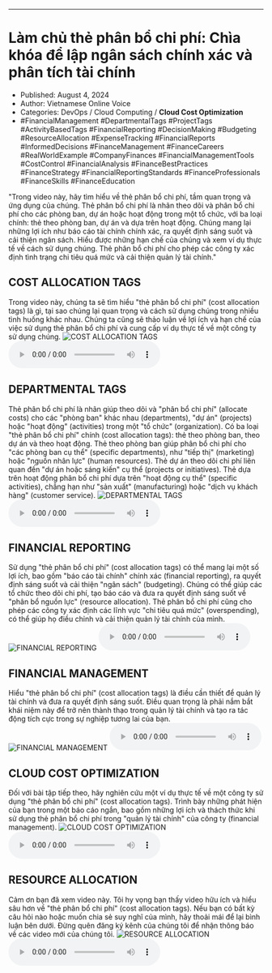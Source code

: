 
---

# Làm chủ thẻ phân bổ chi phí: Chìa khóa để lập ngân sách chính xác và phân tích tài chính

- Published: August 4, 2024
- Author: Vietnamese Online Voice
- Categories: DevOps / Cloud Computing / **Cloud Cost Optimization**
- #FinancialManagement #DepartmentalTags #ProjectTags #ActivityBasedTags #FinancialReporting #DecisionMaking #Budgeting #ResourceAllocation #ExpenseTracking #FinancialReports #InformedDecisions #FinanceManagement #FinanceCareers #RealWorldExample #CompanyFinances #FinancialManagementTools #CostControl #FinancialAnalysis #FinanceBestPractices #FinanceStrategy #FinancialReportingStandards #FinanceProfessionals #FinanceSkills #FinanceEducation

"Trong video này, hãy tìm hiểu về thẻ phân bổ chi phí, tầm quan trọng và ứng dụng của chúng. Thẻ phân bổ chi phí là nhãn theo dõi và phân bổ chi phí cho các phòng ban, dự án hoặc hoạt động trong một tổ chức, với ba loại chính: thẻ theo phòng ban, dự án và dựa trên hoạt động. Chúng mang lại những lợi ích như báo cáo tài chính chính xác, ra quyết định sáng suốt và cải thiện ngân sách. Hiểu được những hạn chế của chúng và xem ví dụ thực tế về cách sử dụng chúng. Thẻ phân bổ chi phí cho phép các công ty xác định tình trạng chi tiêu quá mức và cải thiện quản lý tài chính."


## COST ALLOCATION TAGS

Trong video này, chúng ta sẽ tìm hiểu "thẻ phân bổ chi phí" (cost allocation tags) là gì, tại sao chúng lại quan trọng và cách sử dụng chúng trong nhiều tình huống khác nhau. Chúng ta cũng sẽ thảo luận về lợi ích và hạn chế của việc sử dụng thẻ phân bổ chi phí và cung cấp ví dụ thực tế về một công ty sử dụng chúng.
![COST ALLOCATION TAGS](https://http-archiver-apis-production-80.schnworks.com/storage/images/transitions/2024-08-04/transition--2176713243-Montserrat-ExtraBold-004895.jpg)
<audio controls>
    <source src="https://http-archiver-apis-production-80.schnworks.com/storage/storage/audio/file-8137706805.mp3" type="audio/mpeg">
</audio>



## DEPARTMENTAL TAGS

Thẻ phân bổ chi phí là nhãn giúp theo dõi và "phân bổ chi phí" (allocate costs) cho các "phòng ban" khác nhau (departments), "dự án" (projects) hoặc "hoạt động" (activities) trong một "tổ chức" (organization). Có ba loại "thẻ phân bổ chi phí" chính (cost allocation tags): thẻ theo phòng ban, theo dự án và theo hoạt động. Thẻ theo phòng ban giúp phân bổ chi phí cho "các phòng ban cụ thể" (specific departments), như "tiếp thị" (marketing) hoặc "nguồn nhân lực" (human resources). Thẻ dự án theo dõi chi phí liên quan đến "dự án hoặc sáng kiến" cụ thể (projects or initiatives). Thẻ dựa trên hoạt động phân bổ chi phí dựa trên "hoạt động cụ thể" (specific activities), chẳng hạn như "sản xuất" (manufacturing) hoặc "dịch vụ khách hàng" (customer service).
![DEPARTMENTAL TAGS](https://http-archiver-apis-production-80.schnworks.com/storage/images/transitions/2024-08-04/transition--24896526037-Montserrat-Thin-9C27B0.jpg)
<audio controls>
    <source src="https://http-archiver-apis-production-80.schnworks.com/storage/storage/audio/file-2580780670.mp3" type="audio/mpeg">
</audio>



## FINANCIAL REPORTING

Sử dụng "thẻ phân bổ chi phí" (cost allocation tags) có thể mang lại một số lợi ích, bao gồm "báo cáo tài chính" chính xác (financial reporting), ra quyết định sáng suốt và cải thiện "ngân sách" (budgeting). Chúng có thể giúp các tổ chức theo dõi chi phí, tạo báo cáo và đưa ra quyết định sáng suốt về "phân bổ nguồn lực" (resource allocation). Thẻ phân bổ chi phí cũng cho phép các công ty xác định các lĩnh vực "chi tiêu quá mức" (overspending), có thể giúp họ điều chỉnh và cải thiện quản lý tài chính của mình.
![FINANCIAL REPORTING](https://http-archiver-apis-production-80.schnworks.com/storage/images/transitions/2024-08-04/transition--27497156924-Montserrat-Bold-004895.jpg)
<audio controls>
    <source src="https://http-archiver-apis-production-80.schnworks.com/storage/storage/audio/file-3275733166.mp3" type="audio/mpeg">
</audio>



## FINANCIAL MANAGEMENT

Hiểu "thẻ phân bổ chi phí" (cost allocation tags) là điều cần thiết để quản lý tài chính và đưa ra quyết định sáng suốt. Điều quan trọng là phải nắm bắt khái niệm này để trở nên thành thạo trong quản lý tài chính và tạo ra tác động tích cực trong sự nghiệp tương lai của bạn.
![FINANCIAL MANAGEMENT](https://http-archiver-apis-production-80.schnworks.com/storage/images/transitions/2024-08-04/transition-30551405428-Montserrat-Black-004895.jpg)
<audio controls>
    <source src="https://http-archiver-apis-production-80.schnworks.com/storage/storage/audio/file-8074510249.mp3" type="audio/mpeg">
</audio>



## CLOUD COST OPTIMIZATION

Đối với bài tập tiếp theo, hãy nghiên cứu một ví dụ thực tế về một công ty sử dụng "thẻ phân bổ chi phí" (cost allocation tags). Trình bày những phát hiện của bạn trong một báo cáo ngắn, bao gồm những lợi ích và thách thức khi sử dụng thẻ phân bổ chi phí trong "quản lý tài chính" của công ty (financial management).
![CLOUD COST OPTIMIZATION](https://http-archiver-apis-production-80.schnworks.com/storage/images/transitions/2024-08-04/transition-41287591372-Montserrat-Medium-7B1FA2.jpg)
<audio controls>
    <source src="https://http-archiver-apis-production-80.schnworks.com/storage/storage/audio/file-18437682340.mp3" type="audio/mpeg">
</audio>



## RESOURCE ALLOCATION

Cảm ơn bạn đã xem video này. Tôi hy vọng bạn thấy video hữu ích và hiểu sâu hơn về "thẻ phân bổ chi phí" (cost allocation tags). Nếu bạn có bất kỳ câu hỏi nào hoặc muốn chia sẻ suy nghĩ của mình, hãy thoải mái để lại bình luận bên dưới. Đừng quên đăng ký kênh của chúng tôi để nhận thông báo về các video mới của chúng tôi.
![RESOURCE ALLOCATION](https://http-archiver-apis-production-80.schnworks.com/storage/images/transitions/2024-08-04/transition-9383638035-Montserrat-Regular-303F9F.jpg)
<audio controls>
    <source src="https://http-archiver-apis-production-80.schnworks.com/storage/storage/audio/file-497778777.mp3" type="audio/mpeg">
</audio>

